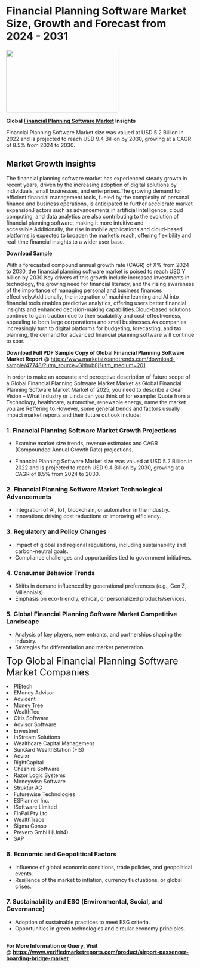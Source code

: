 <H1>Financial Planning Software Market Size, Growth and Forecast from 2024 - 2031</H1><img class="aligncenter size-medium wp-image-584254" src="https://thirdeyenews.in/wp-content/uploads/2024/09/Global-Market-Research-300x168.jpeg" alt="" width="300" height="168" /><p><strong>Global&nbsp;<a href="https://www.marketsizeandtrends.com/download-sample/47748/?utm_source=Github8j?utm_medium=201">Financial Planning Software Market</a> Insights</strong></p><p>Financial Planning Software Market size was valued at USD 5.2 Billion in 2022 and is projected to reach USD 9.4 Billion by 2030, growing at a CAGR of 8.5% from 2024 to 2030.</p><p><h2>Market Growth Insights</h2> <p>The financial planning software market has experienced steady growth in recent years, driven by the increasing adoption of digital solutions by individuals, small businesses, and enterprises.The growing demand for efficient financial management tools, fueled by the complexity of personal finance and business operations, is anticipated to further accelerate market expansion.Factors such as advancements in artificial intelligence, cloud computing, and data analytics are also contributing to the evolution of financial planning software, making it more intuitive and accessible.Additionally, the rise in mobile applications and cloud-based platforms is expected to broaden the market’s reach, offering flexibility and real-time financial insights to a wider user base.</p> <p><strong>Download Sample</strong></p> <p>With a forecasted compound annual growth rate (CAGR) of X% from 2024 to 2030, the financial planning software market is poised to reach USD Y billion by 2030.Key drivers of this growth include increased investments in technology, the growing need for financial literacy, and the rising awareness of the importance of managing personal and business finances effectively.Additionally, the integration of machine learning and AI into financial tools enables predictive analytics, offering users better financial insights and enhanced decision-making capabilities.Cloud-based solutions continue to gain traction due to their scalability and cost-effectiveness, appealing to both large corporations and small businesses.As companies increasingly turn to digital platforms for budgeting, forecasting, and tax planning, the demand for advanced financial planning software will continue to soar.</p> <p><span class=""><strong>Download Full PDF Sample Copy of Global Financial Planning Software Market Report</strong> @ <a href="https://www.marketsizeandtrends.com/download-sample/47748/?utm_source=Github8j?utm_medium=201" target="_blank">https://www.marketsizeandtrends.com/download-sample/47748/?utm_source=Github8j?utm_medium=201</a></span></p><p>In order to make an accurate and perceptive description of future scope of a Global&nbsp;Financial Planning Software Market Market as Global&nbsp;Financial Planning Software Market Market of 2025, you need to describe a clear Vision &ndash; What Industry or Linda can you think of for example: Quote from a Technology, healthcare, automotive, renewable energy, name the market you are Reffering to.However, some general trends and factors usually impact market reports and their future outlook include:</p><h3>1.&nbsp;<strong>Financial Planning Software Market Growth Projections</strong></h3><ul><li>Examine market size trends, revenue estimates and CAGR (Compounded Annual Growth Rate) projections.</li><li><p>Financial Planning Software Market size was valued at USD 5.2 Billion in 2022 and is projected to reach USD 9.4 Billion by 2030, growing at a CAGR of 8.5% from 2024 to 2030.</p></li></ul><h3>2.&nbsp;<strong>Financial Planning Software Market Technological Advancements</strong></h3><ul><li>Integration of AI, IoT, blockchain, or automation in the industry.</li><li>Innovations driving cost reductions or improving efficiency.</li></ul><h3>3.&nbsp;<strong>Regulatory and Policy Changes</strong></h3><ul><li>Impact of global and regional regulations, including sustainability and carbon-neutral goals.</li><li>Compliance challenges and opportunities tied to government initiatives.</li></ul><h3>4.&nbsp;<strong>Consumer Behavior Trends</strong></h3><ul><li>Shifts in demand influenced by generational preferences (e.g., Gen Z, Millennials).</li><li>Emphasis on eco-friendly, ethical, or personalized products/services.</li></ul><h3>5.&nbsp;<strong>Global Financial Planning Software Market Competitive Landscape</strong></h3><ul><li>Analysis of key players, new entrants, and partnerships shaping the industry.</li><li>Strategies for differentiation and market penetration.</li></ul><p data-pm-slice="1 1 []"><span style="color: inherit; font-family: inherit; font-size: 25px;">Top Global Financial Planning Software Market Companies</span></p><div class="" data-test-id=""><p><li>PIEtech</li><li> EMoney Advisor</li><li> Advicent</li><li> Money Tree</li><li> WealthTec</li><li> Oltis Software</li><li> Advisor Software</li><li> Envestnet</li><li> InStream Solutions</li><li> Wealthcare Capital Management</li><li> SunGard WealthStation (FIS)</li><li> Advizr</li><li> RightCapital</li><li> Cheshire Software</li><li> Razor Logic Systems</li><li> Moneywise Software</li><li> Struktur AG</li><li> Futurewise Technologies</li><li> ESPlanner Inc.</li><li> ISoftware Limited</li><li> FinPal Pty Ltd</li><li> WealthTrace</li><li> Sigma Conso</li><li> Prevero GmbH (Unit4)</li><li> SAP</li></p></div><h3>6.&nbsp;<strong>Economic and Geopolitical Factors</strong></h3><ul><li>Influence of global economic conditions, trade policies, and geopolitical events.</li><li>Resilience of the market to inflation, currency fluctuations, or global crises.</li></ul><h3>7.&nbsp;<strong>Sustainability and ESG (Environmental, Social, and Governance)</strong></h3><ul><li>Adoption of sustainable practices to meet ESG criteria.</li><li>Opportunities in green technologies and circular economy principles.</li></ul><h2><strong style="font-size: 14px;">For More Information or Query, Visit @&nbsp;</strong><a style="background-color: #ffffff; font-size: 14px;" href="https://www.marketsizeandtrends.com/report/financial-planning-software-market/" target="_blank">https://www.verifiedmarketreports.com/product/airport-passenger-boarding-bridge-market</a></h2>